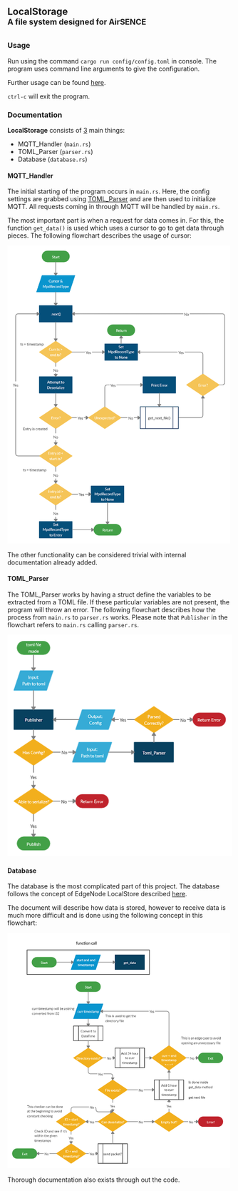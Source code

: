 LocalStorage\
<sup>A file system designed for AirSENCE</sup>
----------------------------

### Usage
Run using the command `cargo run config/config.toml` in console. The program uses command line arguments to give the configuration.

Further usage can be found [here](https://github.com/BeniReydman/test_localStorage).

`ctrl-c` will exit the program.

### Documentation

**LocalStorage** consists of <ins>3</ins> main things:
- MQTT_Handler (`main.rs`)
- TOML_Parser (`parser.rs`)
- Database (`database.rs`)

#### MQTT_Handler

The initial starting of the program occurs in `main.rs`. Here, the config settings are grabbed using [TOML_Parser](#toml_parser) and are then used to initialize MQTT. All requests coming in through MQTT will be handled by `main.rs`.

The most important part is when a request for data comes in. For this, the function `get_data()` is used which uses a cursor to go to get data through pieces. The following flowchart describes the usage of cursor:

<img src="flowcharts/cursor.png" alt="Cursor" width="500"/>

The other functionality can be considered trivial with internal documentation already added.

#### TOML_Parser

The TOML_Parser works by having a struct define the variables to be extracted from a TOML file. If these particular variables are not present, the program will throw an error. The following flowchart describes how the process from `main.rs` to `parser.rs` works. Please note that `Publisher` in the flowchart refers to `main.rs` calling `parser.rs`.

![Parser](flowcharts/parser.png)

#### Database

The database is the most complicated part of this project. The database follows the concept of EdgeNode LocalStore described [here](https://github.com/BeniReydman/LocalStorage/blob/master/documentation/EdgeNode_LocalStore.md).

The document will describe how data is stored, however to receive data is much more difficult and is done using the following concept in this flowchart:

<img src="flowcharts/get_data.png" alt="Parser" width="500"/>

Thorough documentation also exists through out the code.
